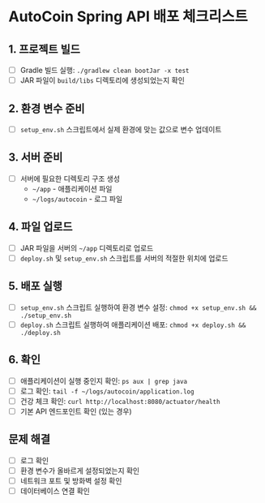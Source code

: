 # AutoCoin Spring API 배포 체크리스트

## 1. 프로젝트 빌드
- [ ] Gradle 빌드 실행: `./gradlew clean bootJar -x test`
- [ ] JAR 파일이 `build/libs` 디렉토리에 생성되었는지 확인

## 2. 환경 변수 준비
- [ ] `setup_env.sh` 스크립트에서 실제 환경에 맞는 값으로 변수 업데이트

## 3. 서버 준비
- [ ] 서버에 필요한 디렉토리 구조 생성 
  - `~/app` - 애플리케이션 파일
  - `~/logs/autocoin` - 로그 파일

## 4. 파일 업로드
- [ ] JAR 파일을 서버의 `~/app` 디렉토리로 업로드
- [ ] `deploy.sh` 및 `setup_env.sh` 스크립트를 서버의 적절한 위치에 업로드

## 5. 배포 실행
- [ ] `setup_env.sh` 스크립트 실행하여 환경 변수 설정: `chmod +x setup_env.sh && ./setup_env.sh`
- [ ] `deploy.sh` 스크립트 실행하여 애플리케이션 배포: `chmod +x deploy.sh && ./deploy.sh`

## 6. 확인
- [ ] 애플리케이션이 실행 중인지 확인: `ps aux | grep java`
- [ ] 로그 확인: `tail -f ~/logs/autocoin/application.log`
- [ ] 건강 체크 확인: `curl http://localhost:8080/actuator/health`
- [ ] 기본 API 엔드포인트 확인 (있는 경우)

## 문제 해결
- [ ] 로그 확인
- [ ] 환경 변수가 올바르게 설정되었는지 확인
- [ ] 네트워크 포트 및 방화벽 설정 확인
- [ ] 데이터베이스 연결 확인
